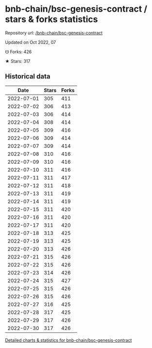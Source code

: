 # bnb-chain/bsc-genesis-contract / stars & forks statistics

Repository url: [/bnb-chain/bsc-genesis-contract](https://github.com/bnb-chain/bsc-genesis-contract)

Updated on Oct 2022, 07

☋ Forks: 426

★ Stars: 317

## Historical data
| Date | Stars | Forks |
|------|-------|-------|
| 2022-07-01 | 305 | 411 | 
| 2022-07-02 | 306 | 413 | 
| 2022-07-03 | 306 | 414 | 
| 2022-07-04 | 308 | 414 | 
| 2022-07-05 | 309 | 416 | 
| 2022-07-06 | 309 | 414 | 
| 2022-07-07 | 309 | 414 | 
| 2022-07-08 | 310 | 416 | 
| 2022-07-09 | 310 | 416 | 
| 2022-07-10 | 311 | 416 | 
| 2022-07-11 | 311 | 417 | 
| 2022-07-12 | 311 | 418 | 
| 2022-07-13 | 311 | 419 | 
| 2022-07-14 | 311 | 419 | 
| 2022-07-15 | 311 | 420 | 
| 2022-07-16 | 311 | 420 | 
| 2022-07-17 | 311 | 420 | 
| 2022-07-18 | 313 | 425 | 
| 2022-07-19 | 313 | 425 | 
| 2022-07-20 | 313 | 426 | 
| 2022-07-21 | 315 | 426 | 
| 2022-07-22 | 315 | 426 | 
| 2022-07-23 | 314 | 426 | 
| 2022-07-24 | 315 | 427 | 
| 2022-07-25 | 315 | 426 | 
| 2022-07-26 | 315 | 426 | 
| 2022-07-27 | 316 | 425 | 
| 2022-07-28 | 317 | 425 | 
| 2022-07-29 | 317 | 426 | 
| 2022-07-30 | 317 | 426 | 


[Detailed charts & statistics for bnb-chain/bsc-genesis-contract](https://reviewgithub.com/rep/bnb-chain/bsc-genesis-contract)
